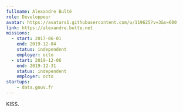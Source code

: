 ```yaml
---
fullname: Alexandre Bulté
role: Développeur
avatar: https://avatars1.githubusercontent.com/u/119625?v=3&s=600
link: https://alexandre.bulte.net
missions:
  - start: 2017-06-01
    end: 2019-12-04
    status: independent
    employer: octo
  - start: 2019-12-06
    end: 2019-12-31
    status: independent
    employer: octo
startups:
    - data.gouv.fr
---
```


KISS.
